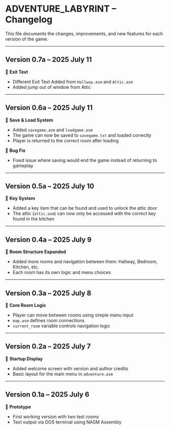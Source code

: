 # ADVENTURE_LABYRINT – Changelog

This file documents the changes, improvements, and new features for each version of the game.

---

## Version 0.7a – 2025 July 11
🔹 **Exit Text**
- Different Exit Text Added from `Hallway.asm` and `Attic.asm`
- Added jump out of window from Attic
  
---

## Version 0.6a – 2025 July 11
🔹 **Save & Load System**
- Added `savegame.asm` and `loadgame.asm`
- The game can now be saved to `savegame.txt` and loaded correctly
- Player is returned to the correct room after loading

🔹 **Bug Fix**
- Fixed issue where saving would end the game instead of returning to gameplay

---

## Version 0.5a – 2025 July 10
🔹 **Key System**
- Added a key item that can be found and used to unlock the attic door
- The attic (`attic.asm`) can now only be accessed with the correct key found in the kitchen

---

## Version 0.4a – 2025 July 9
🔹 **Room Structure Expanded**
- Added more rooms and navigation between them: Hallway, Bedroom, Kitchen, etc.
- Each room has its own logic and menu choices

---

## Version 0.3a – 2025 July 8
🔹 **Core Room Logic**
- Player can move between rooms using simple menu input
- `map.asm` defines room connections
- `current_room` variable controls navigation logic

---

## Version 0.2a – 2025 July 7
🔹 **Startup Display**
- Added welcome screen with version and author credits
- Basic layout for the main menu in `adventure.asm`

---

## Version 0.1a – 2025 July 6
🔹 **Prototype**
- First working version with two test rooms
- Text output via DOS terminal using NASM Assembly
